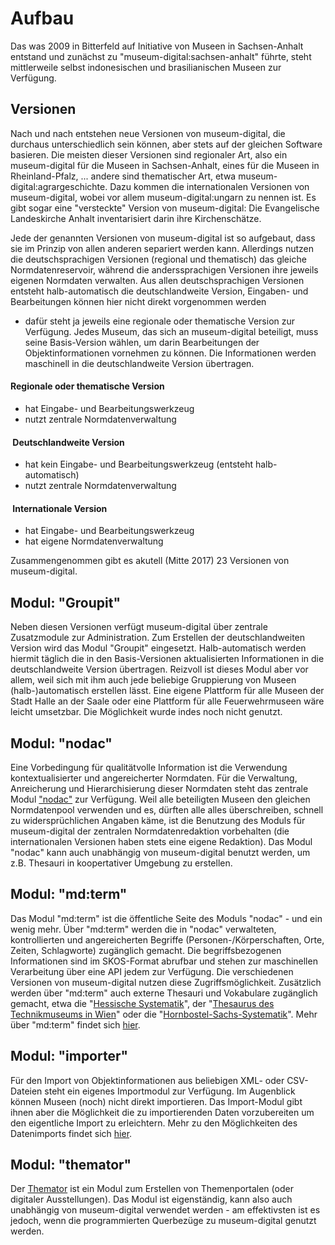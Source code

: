 Aufbau
======

Das was 2009 in Bitterfeld auf Initiative von Museen in Sachsen-Anhalt
entstand und zunächst zu \"museum-digital:sachsen-anhalt\" führte, steht
mittlerweile selbst indonesischen und brasilianischen Museen zur
Verfügung.

Versionen
---------

Nach und nach entstehen neue Versionen von museum-digital, die durchaus
unterschiedlich sein können, aber stets auf der gleichen Software
basieren. Die meisten dieser Versionen sind regionaler Art, also ein
museum-digital für die Museen in Sachsen-Anhalt, eines für die Museen in
Rheinland-Pfalz, \... andere sind thematischer Art, etwa
museum-digital:agrargeschichte. Dazu kommen die internationalen
Versionen von museum-digital, wobei vor allem museum-digital:ungarn zu
nennen ist. Es gibt sogar eine \"versteckte\" Version von
museum-digital: Die Evangelische Landeskirche Anhalt inventarisiert
darin ihre Kirchenschätze.

Jede der genannten Versionen von museum-digital ist so aufgebaut, dass
sie im Prinzip von allen anderen separiert werden kann. Allerdings
nutzen die deutschsprachigen Versionen (regional und thematisch) das
gleiche Normdatenreservoir, während die anderssprachigen Versionen ihre
jeweils eigenen Normdaten verwalten. Aus allen deutschsprachigen
Versionen entsteht halb-automatisch die deutschlandweite Version,
Eingaben- und Bearbeitungen können hier nicht direkt vorgenommen werden
- dafür steht ja jeweils eine regionale oder thematische Version zur
Verfügung. Jedes Museum, das sich an museum-digital beteiligt, muss
seine Basis-Version wählen, um darin Bearbeitungen der
Objektinformationen vornehmen zu können. Die Informationen werden
maschinell in die deutschlandweite Version übertragen.

#### Regionale oder thematische Version

-   hat Eingabe- und Bearbeitungswerkzeug
-   nutzt zentrale Normdatenverwaltung

####  Deutschlandweite Version

-   hat kein Eingabe- und Bearbeitungswerkzeug (entsteht
    halb-automatisch)
-   nutzt zentrale Normdatenverwaltung

####  Internationale Version

-   hat Eingabe- und Bearbeitungswerkzeug
-   hat eigene Normdatenverwaltung

Zusammengenommen gibt es akutell (Mitte 2017) 23 Versionen von
museum-digital.

Modul: \"Groupit\"
------------------

Neben diesen Versionen verfügt museum-digital über zentrale Zusatzmodule
zur Administration. Zum Erstellen der deutschlandweiten Version wird das
Modul \"Groupit\" eingesetzt. Halb-automatisch werden hiermit täglich
die in den Basis-Versionen aktualisierten Informationen in die
deutschlandweite Version übertragen. Reizvoll ist dieses Modul aber vor
allem, weil sich mit ihm auch jede beliebige Gruppierung von Museen
(halb-)automatisch erstellen lässt. Eine eigene Plattform für alle
Museen der Stadt Halle an der Saale oder eine Plattform für alle
Feuerwehrmuseen wäre leicht umsetzbar. Die Möglichkeit wurde indes noch
nicht genutzt.

Modul: \"nodac\"
----------------

Eine Vorbedingung für qualitätvolle Information ist die Verwendung
kontextualisierter und angereicherter Normdaten. Für die Verwaltung,
Anreicherung und Hierarchisierung dieser Normdaten steht das zentrale
Modul ["nodac"](../nodac/) zur Verfügung. Weil alle beteiligten Museen den gleichen
Normdatenpool verwenden und es, dürften alle alles überschreiben,
schnell zu widersprüchlichen Angaben käme, ist die Benutzung des Moduls
für museum-digital der zentralen Normdatenredaktion vorbehalten (die
internationalen Versionen haben stets eine eigene Redaktion). Das Modul
\"nodac\" kann auch unabhängig von museum-digital benutzt werden, um
z.B. Thesauri in koopertativer Umgebung zu erstellen.

Modul: \"md:term\"
------------------

Das Modul \"md:term\" ist die öffentliche Seite des Moduls \"nodac\" -
und ein wenig mehr. Über \"md:term\" werden die in \"nodac\"
verwalteten, kontrollierten und angereicherten Begriffe
(Personen-/Körperschaften, Orte, Zeiten, Schlagworte) zugänglich
gemacht. Die begriffsbezogenen Informationen sind im SKOS-Format
abrufbar und stehen zur maschinellen Verarbeitung über eine API jedem
zur Verfügung. Die verschiedenen Versionen von museum-digital nutzen
diese Zugriffsmöglichkeit. Zusätzlich werden über \"md:term\" auch
externe Thesauri und Vokabulare zugänglich gemacht, etwa die
\"[Hessische
Systematik](https://term.museum-digital.de/hesys/tag/tag.php?nodac_version=hesys&tagnum=2771)\",
der \"[Thesaurus des Technikmuseums in
Wien](https://term.museum-digital.de/technikthesaurus/tag/tag.php?nodac_version=technikthesaurus&tagnum=7002)\"
oder die
\"[Hornbostel-Sachs-Systematik](https://term.museum-digital.de/hornbostel/tag/tag.php?nodac_version=hornbostel&tagnum=84)\".
Mehr über \"md:term\" findet sich [hier](../md-term/README.md).

Modul: \"importer\"
-------------------

Für den Import von Objektinformationen aus beliebigen XML- oder
CSV-Dateien steht ein eigenes Importmodul zur Verfügung. Im Augenblick
können Museen (noch) nicht direkt importieren. Das Import-Modul gibt
ihnen aber die Möglichkeit die zu importierenden Daten vorzubereiten um
den eigentliche Import zu erleichtern. Mehr zu den Möglichkeiten des
Datenimports findet sich
[hier](../import/README.md).

Modul: \"themator\"
-------------------

Der [Themator](../Themator/README.md) ist ein Modul zum Erstellen von Themenportalen (oder digitaler Ausstellungen). Das Modul ist eigenständig, kann also auch
unabhängig von museum-digital verwendet werden - am effektivsten ist es
jedoch, wenn die programmierten Querbezüge zu museum-digital genutzt
werden.
